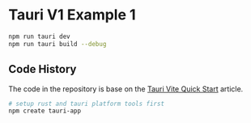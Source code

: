# Tauri V1 Example 1

```bash
npm run tauri dev
npm run tauri build --debug
```

## Code History

The code in the repository is base on the
[Tauri Vite Quick Start](https://tauri.app/v1/guides/getting-started/setup/vite)
article.

```bash
# setup rust and tauri platform tools first
npm create tauri-app
```
